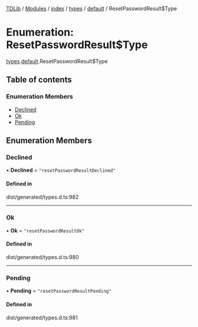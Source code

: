 [TDLib](../README.md) / [Modules](../modules.md) / [index](../modules/index.md) / [types](../modules/index.types.md) / [default](../modules/index.types.default.md) / ResetPasswordResult$Type

# Enumeration: ResetPasswordResult$Type

[types](../modules/index.types.md).[default](../modules/index.types.default.md).ResetPasswordResult$Type

## Table of contents

### Enumeration Members

- [Declined](index.types.default.ResetPasswordResult_Type.md#declined)
- [Ok](index.types.default.ResetPasswordResult_Type.md#ok)
- [Pending](index.types.default.ResetPasswordResult_Type.md#pending)

## Enumeration Members

### Declined

• **Declined** = ``"resetPasswordResultDeclined"``

#### Defined in

dist/generated/types.d.ts:982

___

### Ok

• **Ok** = ``"resetPasswordResultOk"``

#### Defined in

dist/generated/types.d.ts:980

___

### Pending

• **Pending** = ``"resetPasswordResultPending"``

#### Defined in

dist/generated/types.d.ts:981
